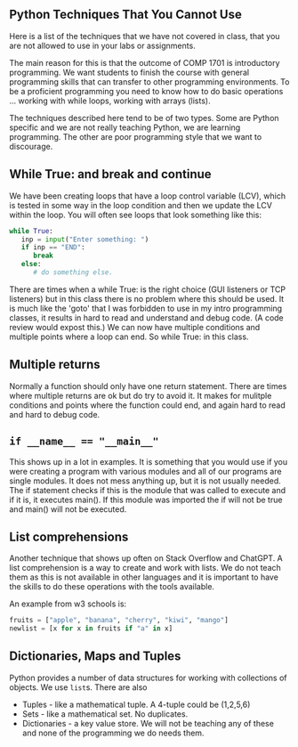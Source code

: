 ## Python Techniques That You Cannot Use

Here is a list of the techniques that we have not covered in class, that you are not allowed to use in your labs or assignments. 

The main reason for this is that the outcome of COMP 1701 is introductory programming. We want students to finish the course 
with general programming skills that can transfer to other programming environments. To be a proficient programming you need to 
know how to do basic operations ... working with while loops, working with arrays (lists). 

The techniques described here tend to be of two types. Some are Python specific and we are not really teaching Python, we are learning programming. The other are 
poor programming style that we want to discourage. 

## While True: and break and continue

We have been creating loops that have a loop control variable (LCV), which is tested in some way in the loop condition and then we update the LCV within the loop. 
You will often see loops that look something like this: 

```Python
while True:
   inp = input("Enter something: ")
   if inp == "END":
      break
   else:
      # do something else.
```
There are times when a while True: is the right choice (GUI listeners or TCP listeners) but in this class there is no problem where this should 
be used. It is much like the 'goto' that I was forbidden to use in my intro programming classes, it results in hard to read and understand and debug code. (A code review would expost this.) 
We can now have multiple conditions and multiple points where a loop can end. So while True: in this class. 

## Multiple returns 

Normally a function should only have one return statement. There are times where multiple returns are ok but do try to avoid it. It makes for mulitple conditions and points where the 
function could end, and again hard to read and hard to debug code. 

## ``if __name__ == "__main__"``

This shows up in a lot in examples. It is something that you would use if you were creating a program with various modules and all of our programs are single modules. It does not mess anything up, but it is not usually needed. The if statement checks if this is the module that was called to execute and if it is, it executes main(). If this module was imported the if will not be true and main() will not be executed. 

## List comprehensions 

Another technique that shows up often on Stack Overflow and ChatGPT. A list comprehension is 
a way to create and work with lists. We do not teach them as this is not available in other languages and
it is important to have the skills to do these operations with the tools available.

An example from w3 schools is:
```Python
fruits = ["apple", "banana", "cherry", "kiwi", "mango"]
newlist = [x for x in fruits if "a" in x]
```
## Dictionaries, Maps and Tuples

Python provides a number of data structures for working with collections of objects. We use ``list``s. There are also 
- Tuples - like a mathematical tuple. A 4-tuple could be (1,2,5,6)
- Sets - like a mathematical set. No duplicates.
- Dictionaries - a key value store.
We will not be teaching any of these and none of the programming we do needs them.










